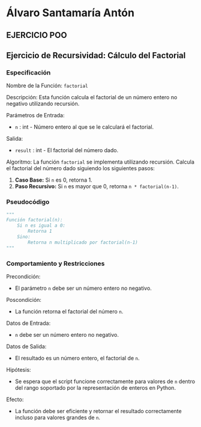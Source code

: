 # Álvaro Santamaría Antón

## EJERCICIO POO


## Ejercicio de Recursividad: Cálculo del Factorial

### Especificación

Nombre de la Función:
`factorial`

Descripción:
Esta función calcula el factorial de un número entero no negativo utilizando recursión.

Parámetros de Entrada:
- `n` : int - Número entero al que se le calculará el factorial.

Salida:
- `result` : int - El factorial del número dado.

Algoritmo:
La función `factorial` se implementa utilizando recursión. Calcula el factorial del número dado siguiendo los siguientes pasos:
1. **Caso Base:** Si `n` es 0, retorna 1.
2. **Paso Recursivo:** Si `n` es mayor que 0, retorna `n * factorial(n-1)`.

### Pseudocódigo

```python
"""
Función factorial(n):
    Si n es igual a 0:
        Retorna 1
    Sino:
        Retorna n multiplicado por factorial(n-1)
"""
```

### Comportamiento y Restricciones

Precondición:
- El parámetro `n` debe ser un número entero no negativo.

Poscondición:
- La función retorna el factorial del número `n`.

Datos de Entrada:
- `n` debe ser un número entero no negativo.

Datos de Salida:
- El resultado es un número entero, el factorial de `n`.

Hipótesis:
- Se espera que el script funcione correctamente para valores de `n` dentro del rango soportado por la representación de enteros en Python.

Efecto:
- La función debe ser eficiente y retornar el resultado correctamente incluso para valores grandes de `n`.
